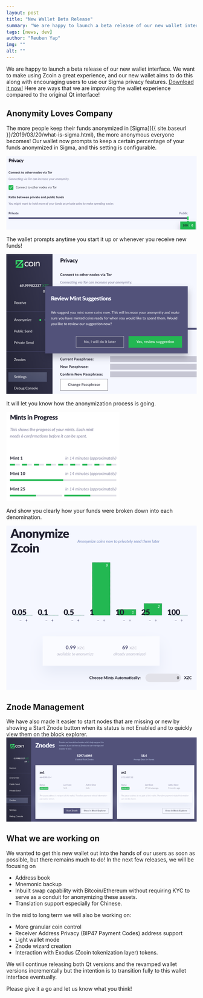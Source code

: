 ```yaml
---
layout: post
title: "New Wallet Beta Release"
summary: "We are happy to launch a beta release of our new wallet interface"
tags: [news, dev]
author: "Reuben Yap"
img: ""
alt: ""
---
```

We are happy to launch a beta release of our new wallet interface. We want to make using Zcoin a great experience, and our new wallet aims to do this along with encouraging users to use our Sigma privacy features. [Download it now!](https://github.com/firoorg/firo-client/releases) Here are ways that we are improving the wallet experience compared to the original Qt interface!

## Anonymity Loves Company

The more people keep their funds anonymized in [Sigma]({{ site.baseurl }}/2019/03/20/what-is-sigma.html), the more anonymous everyone becomes! Our wallet now prompts to keep a certain percentage of your funds anonymized in Sigma, and this setting is configurable. 

![](/blog/assets/new-wallet-beta-release/privacy.png) 

The wallet prompts anytime you start it up or whenever you receive new funds! 

![](/blog/assets/new-wallet-beta-release/suggestions.png) 

It will let you know how the anonymization process is going. 

![](/blog/assets/new-wallet-beta-release/progress.png) 

And show you clearly how your funds were broken down into each denomination. 

![](/blog/assets/new-wallet-beta-release/anonymize.png)

## Znode Management


We have also made it easier to start nodes that are missing or new by showing a Start Znode button when its status is not Enabled and to quickly view them on the block explorer. ![](/blog/assets/new-wallet-beta-release/znodes.png)

## What we are working on

We wanted to get this new wallet out into the hands of our users as soon as possible, but there remains much to do! In the next few releases, we will be focusing on

*   Address book
*   Mnemonic backup
*   Inbuilt swap capability with Bitcoin/Ethereum without requiring KYC to serve as a conduit for anonymizing these assets.
*   Translation support especially for Chinese.

In the mid to long term we will also be working on:

*   More granular coin control
*   Receiver Address Privacy (BIP47 Payment Codes) address support
*   Light wallet mode
*   Znode wizard creation
*   Interaction with Exodus (Zcoin tokenization layer) tokens.

We will continue releasing both Qt versions and the revamped wallet versions incrementally but the intention is to transition fully to this wallet interface eventually. 

Please give it a go and let us know what you think!